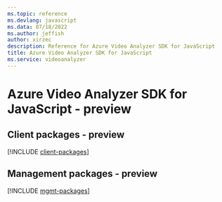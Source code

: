 ```yaml
---
ms.topic: reference
ms.devlang: javascript
ms.data: 07/18/2022
ms.author: jeffish
author: xirzec
description: Reference for Azure Video Analyzer SDK for JavaScript
title: Azure Video Analyzer SDK for JavaScript
ms.service: videoanalyzer
---
```

# Azure Video Analyzer SDK for JavaScript - preview

## Client packages - preview
[!INCLUDE [client-packages](video-analyzer-client-index.md)]
## Management packages - preview
[!INCLUDE [mgmt-packages](video-analyzer-mgmt-index.md)]
